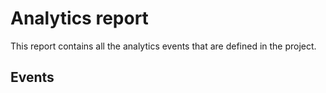 # Analytics report

This report contains all the analytics events that are defined in the project.

## Events
